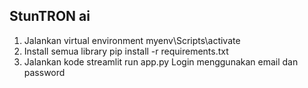## StunTRON ai

1. Jalankan virtual environment
myenv\Scripts\activate
2. Install semua library
pip install -r requirements.txt
3. Jalankan kode
streamlit run app.py
Login menggunakan email dan password
